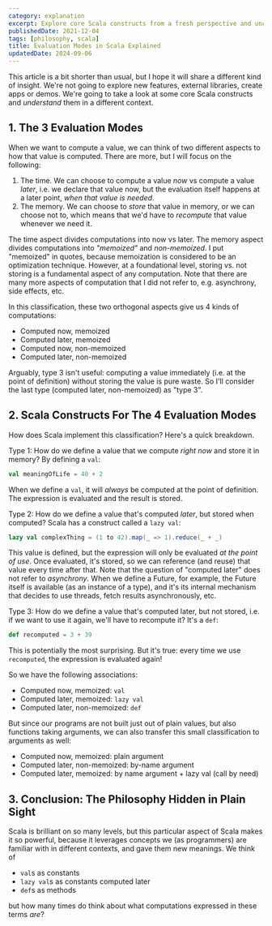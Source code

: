 ```yaml
---
category: explanation
excerpt: Explore core Scala constructs from a fresh perspective and uncover new insights into their use and application
publishedDate: 2021-12-04
tags: [philosophy, scala]
title: Evaluation Modes in Scala Explained
updatedDate: 2024-09-06
---
```


This article is a bit shorter than usual, but I hope it will share a different kind of insight. We're not going to explore new features, external libraries, create apps or demos. We're going to take a look at some core Scala constructs and _understand_ them in a different context.

## 1. The 3 Evaluation Modes

When we want to compute a value, we can think of two different aspects to how that value is computed. There are more, but I will focus on the following:

1. The time. We can choose to compute a value _now_ vs compute a value _later_, i.e. we declare that value now, but the evaluation itself happens at a later point, _when that value is needed_.
1. The memory. We can choose to _store_ that value in memory, or we can choose not to, which means that we'd have to _recompute_ that value whenever we need it.

The time aspect divides computations into now vs later. The memory aspect divides computations into _"memoized"_ and _non-memoized_. I put "memoized" in quotes, because memoization is considered to be an optimization technique. However, at a foundational level, storing vs. not storing is a fundamental aspect of any computation. Note that there are many more aspects of computation that I did not refer to, e.g. asynchrony, side effects, etc.

In this classification, these two orthogonal aspects give us 4 kinds of computations:

- Computed now, memoized
- Computed later, memoized
- Computed now, non-memoized
- Computed later, non-memoized

Arguably, type 3 isn't useful: computing a value immediately (i.e. at the point of definition) without storing the value is pure waste. So I'll consider the last type (computed later, non-memoized) as "type 3".

## 2. Scala Constructs For The 4 Evaluation Modes

How does Scala implement this classification? Here's a quick breakdown.

Type 1: How do we define a value that we compute _right now_ and store it in memory? By defining a `val`:

```scala
val meaningOfLife = 40 + 2
```

When we define a `val`, it will _always_ be computed at the point of definition. The expression is evaluated and the result is stored.

Type 2: How do we define a value that's computed _later_, but stored when computed? Scala has a construct called a `lazy val`:

```scala
lazy val complexThing = (1 to 42).map(_ => 1).reduce(_ + _)
```

This value is defined, but the expression will only be evaluated _at the point of use_. Once evaluated, it's stored, so we can reference (and reuse) that value every time after that. Note that the question of "computed later" does not refer to _asynchrony_. When we define a Future, for example, the Future itself is available (as an instance of a type), and it's its internal mechanism that decides to use threads, fetch results asynchronously, etc.

Type 3: How do we define a value that's computed later, but not stored, i.e. if we want to use it again, we'll have to recompute it? It's a `def`:

```scala
def recomputed = 3 + 39
```

This is potentially the most surprising. But it's true: every time we use `recomputed`, the expression is evaluated again!

So we have the following associations:

- Computed now, memoized: `val`
- Computed later, memoized: `lazy val`
- Computed later, non-memoized: `def`

But since our programs are not built just out of plain values, but also functions taking arguments, we can also transfer this small classification to arguments as well:

- Computed now, memoized: plain argument
- Computed later, non-memoized: by-name argument
- Computed later, memoized: by name argument + lazy val (call by need)

## 3. Conclusion: The Philosophy Hidden in Plain Sight

Scala is brilliant on so many levels, but this particular aspect of Scala makes it so powerful, because it leverages concepts we (as programmers) are familiar with in different contexts, and gave them new meanings. We think of

- `val`s as constants
- `lazy val`s as constants computed later
- `def`s as methods

but how many times do think about what computations expressed in these terms _are_?
